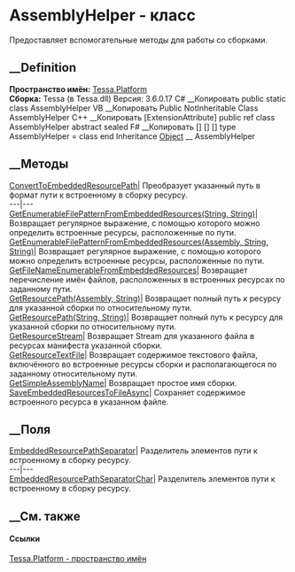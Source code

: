 # AssemblyHelper - класс
Предоставляет вспомогательные методы для работы со сборками.
## __Definition
 **Пространство имён:** [Tessa.Platform](N_Tessa_Platform.htm)  
 **Сборка:** Tessa (в Tessa.dll) Версия: 3.6.0.17
C# __Копировать
     public static class AssemblyHelper
VB __Копировать
    <ExtensionAttribute>
    Public NotInheritable Class AssemblyHelper
C++ __Копировать
    [ExtensionAttribute]
    public ref class AssemblyHelper abstract sealed
F# __Копировать
     [<AbstractClassAttribute>]
    [<SealedAttribute>]
    [<ExtensionAttribute>]
    type AssemblyHelper = class end
Inheritance
    [Object](https://learn.microsoft.com/dotnet/api/system.object) __ AssemblyHelper
##  __Методы
[ConvertToEmbeddedResourcePath](M_Tessa_Platform_AssemblyHelper_ConvertToEmbeddedResourcePath.htm)|
Преобразует указанный путь в формат пути к встроенному в сборку ресурсу.  
---|---  
[GetEnumerableFilePatternFromEmbeddedResources(String,
String)](M_Tessa_Platform_AssemblyHelper_GetEnumerableFilePatternFromEmbeddedResources_1.htm)|
Возвращает регулярное выражение, с помощью которого можно определить
встроенные ресурсы, расположенные по пути.  
[GetEnumerableFilePatternFromEmbeddedResources(Assembly, String,
String)](M_Tessa_Platform_AssemblyHelper_GetEnumerableFilePatternFromEmbeddedResources.htm)|
Возвращает регулярное выражение, с помощью которого можно определить
встроенные ресурсы, расположенные по пути.  
[GetFileNameEnumerableFromEmbeddedResources](M_Tessa_Platform_AssemblyHelper_GetFileNameEnumerableFromEmbeddedResources.htm)|
Возвращает перечисление имён файлов, расположенных в встроенных ресурсах по
заданному пути.  
[GetResourcePath(Assembly,
String)](M_Tessa_Platform_AssemblyHelper_GetResourcePath.htm)|  Возвращает
полный путь к ресурсу для указанной сборки по относительному пути.  
[GetResourcePath(String,
String)](M_Tessa_Platform_AssemblyHelper_GetResourcePath_1.htm)|  Возвращает
полный путь к ресурсу для указанной сборки по относительному пути.  
[GetResourceStream](M_Tessa_Platform_AssemblyHelper_GetResourceStream.htm)|
Возвращает Stream для указанного файла в ресурсах манифеста указанной сборки.  
[GetResourceTextFile](M_Tessa_Platform_AssemblyHelper_GetResourceTextFile.htm)|
Возвращает содержимое текстового файла, включённого во встроенные ресурсы
сборки и располагающегося по заданному относительному пути.  
[GetSimpleAssemblyName](M_Tessa_Platform_AssemblyHelper_GetSimpleAssemblyName.htm)|
Возвращает простое имя сборки.  
[SaveEmbeddedResourcesToFileAsync](M_Tessa_Platform_AssemblyHelper_SaveEmbeddedResourcesToFileAsync.htm)|
Сохраняет содержимое встроенного ресурса в указанном файле.  
## __Поля
[EmbeddedResourcePathSeparator](F_Tessa_Platform_AssemblyHelper_EmbeddedResourcePathSeparator.htm)|
Разделитель элементов пути к встроенному в сборку ресурсу.  
---|---  
[EmbeddedResourcePathSeparatorChar](F_Tessa_Platform_AssemblyHelper_EmbeddedResourcePathSeparatorChar.htm)|
Разделитель элементов пути к встроенному в сборку ресурсу.  
## __См. также
#### Ссылки
[Tessa.Platform - пространство имён](N_Tessa_Platform.htm)
